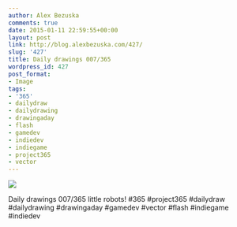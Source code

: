 ```yaml
---
author: Alex Bezuska
comments: true
date: 2015-01-11 22:59:55+00:00
layout: post
link: http://blog.alexbezuska.com/427/
slug: '427'
title: Daily drawings 007/365
wordpress_id: 427
post_format:
- Image
tags:
- '365'
- dailydraw
- dailydrawing
- drawingaday
- flash
- gamedev
- indiedev
- indiegame
- project365
- vector
---
```


![](/images/2015/01/tumblr_ni1bvwJGwi1u11b0ro1_1280.jpg)

Daily drawings 007/365 little robots! #365 #project365 #dailydraw #dailydrawing #drawingaday #gamedev #vector #flash #indiegame #indiedev
